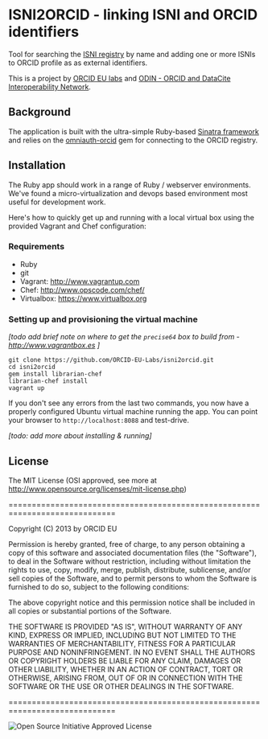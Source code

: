 # ISNI2ORCID - linking ISNI and ORCID identifiers

Tool for searching the [ISNI registry](http://isni.org) by name and adding one or more
ISNIs to ORCID profile as as external identifiers.

This is a project by [ORCID EU labs](https://github.com/ORCID-EU-Labs/)  and [ODIN - ORCID and DataCite Interoperability Network](http://odin-project.eu).


## Background 


The application is built with the ultra-simple Ruby-based [Sinatra framework](http://www.sinatrarb.com) and relies on the
[omniauth-orcid](http://rubygems.org/gems/omniauth-orcid) gem for connecting to the ORCID registry.


## Installation

The Ruby app should work in a range of Ruby / webserver environments. We've found
a micro-virtualization and devops based environment most useful for development work.

Here's how to quickly get up and running with a local virtual box using the provided Vagrant and Chef configuration:


### Requirements

- Ruby
- git
- Vagrant: http://www.vagrantup.com
- Chef: http://www.opscode.com/chef/
- Virtualbox: https://www.virtualbox.org


### Setting up and provisioning the virtual machine

*[todo add brief note on where to get the `precise64` box to build from -  http://www.vagrantbox.es ]*


    git clone https://github.com/ORCID-EU-Labs/isni2orcid.git
    cd isni2orcid
	gem install librarian-chef
    librarian-chef install 
    vagrant up

If you don't see any errors from the last two commands, you now have a properly
configured Ubuntu virtual machine running the app. You can point your browser to `http://localhost:8088` and test-drive.


*[todo: add more about installing & running]*


## License

The MIT License (OSI approved, see more at http://www.opensource.org/licenses/mit-license.php)

=============================================================================

Copyright (C) 2013 by ORCID EU

Permission is hereby granted, free of charge, to any person obtaining a copy
of this software and associated documentation files (the "Software"), to deal
in the Software without restriction, including without limitation the rights
to use, copy, modify, merge, publish, distribute, sublicense, and/or sell
copies of the Software, and to permit persons to whom the Software is
furnished to do so, subject to the following conditions:

The above copyright notice and this permission notice shall be included in
all copies or substantial portions of the Software.

THE SOFTWARE IS PROVIDED "AS IS", WITHOUT WARRANTY OF ANY KIND, EXPRESS OR
IMPLIED, INCLUDING BUT NOT LIMITED TO THE WARRANTIES OF MERCHANTABILITY,
FITNESS FOR A PARTICULAR PURPOSE AND NONINFRINGEMENT. IN NO EVENT SHALL THE
AUTHORS OR COPYRIGHT HOLDERS BE LIABLE FOR ANY CLAIM, DAMAGES OR OTHER
LIABILITY, WHETHER IN AN ACTION OF CONTRACT, TORT OR OTHERWISE, ARISING FROM,
OUT OF OR IN CONNECTION WITH THE SOFTWARE OR THE USE OR OTHER DEALINGS IN
THE SOFTWARE.

=============================================================================

![Open Source Initiative Approved License](http://www.opensource.org/trademarks/opensource/web/opensource-110x95.jpg)
